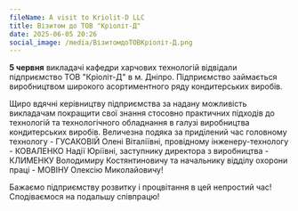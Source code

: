 ```yaml
---
fileName: A visit to Kriolit-D LLC
title: Візитом до ТОВ "Кріоліт-Д"
date: 2025-06-05 20:26
social_image: /media/ВізитомдоТОВКріоліт-Д.png
---
```

**5 червня** викладачі кафедри харчових технологій відвідали підприємство ТОВ "Кріоліт-Д" в м. Дніпро. Підприємство займається виробництвом широкого асортиментного ряду кондитерських виробів.

Щиро вдячні керівництву підприємства за надану можливість викладачам покращити свої знання стосовно практичних підходів до технологій та технологічного обладнання в галузі виробництва кондитерських виробів. Величезна подяка за приділений час головному технологу - ГУСАКОВІЙ Олені Віталіївні, провідному інженеру-технологу - КОВАЛЕНКО Надії Юріївні, заступнику директора з виробництва - КЛИМЕНКУ Володимиру Костянтиновичу та начальнику відділу охорони праці - МОВІНУ Олексію Миколайовичу!

Бажаємо підприємству розвитку і процвітання в цей непростий час! Сподіваємося на подальшу співпрацю!